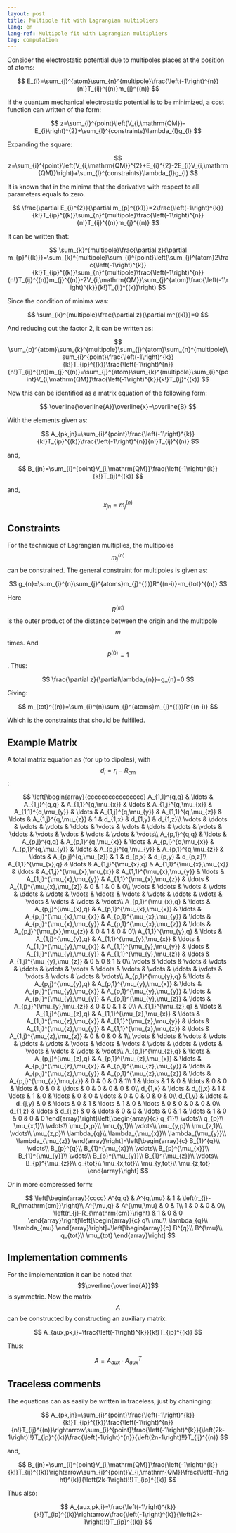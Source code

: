 ```yaml
---
layout: post
title: Multipole fit with Lagrangian multipliers
lang: en
lang-ref: Multipole fit with Lagrangian multipliers
tag: computation
---
```


Consider the electrostatic potential due to multipoles places at the position of atoms:

$$ E_{i}=\sum_{j}^{atom}\sum_{n}^{multipole}\frac{\left(-1\right)^{n}}{n!}T_{ij}^{(n)}m_{j}^{(n)} $$

If the quantum mechanical electrostatic potential is to be minimized, a cost function can written of the form:

$$ z=\sum_{i}^{point}\left(V_{i,\mathrm{QM}}-E_{i}\right)^{2}+\sum_{l}^{constraints}\lambda_{l}g_{l} $$

Expanding the square:

$$ z=\sum_{i}^{point}\left(V_{i,\mathrm{QM}}^{2}+E_{i}^{2}-2E_{i}V_{i,\mathrm{QM}}\right)+\sum_{l}^{constraints}\lambda_{l}g_{l} $$

It is known that in the minima that the derivative with respect to all parameters equals to zero.

$$ \frac{\partial E_{i}^{2}}{\partial m_{p}^{(k)}}=2\frac{\left(-1\right)^{k}}{k!}T_{ip}^{(k)}\sum_{n}^{multipole}\frac{\left(-1\right)^{n}}{n!}T_{ij}^{(n)}m_{j}^{(n)} $$

It can be written that:

$$ \sum_{k}^{multipole}\frac{\partial z}{\partial m_{p}^{(k)}}=\sum_{k}^{multipole}\sum_{i}^{point}\left(\sum_{j}^{atom}2\frac{\left(-1\right)^{k}}{k!}T_{ip}^{(k)}\sum_{n}^{multipole}\frac{\left(-1\right)^{n}}{n!}T_{ij}^{(n)}m_{j}^{(n)}-2V_{i,\mathrm{QM}}\sum_{j}^{atom}\frac{\left(-1\right)^{k}}{k!}T_{ij}^{(k)}\right) $$

Since the condition of minima was:

$$ \sum_{k}^{multipole}\frac{\partial z}{\partial m^{(k)}}=0 $$

And reducing out the factor 2, it can be written as:

$$ \sum_{p}^{atom}\sum_{k}^{multipole}\sum_{j}^{atom}\sum_{n}^{multipole}\sum_{i}^{point}\frac{\left(-1\right)^{k}}{k!}T_{ip}^{(k)}\frac{\left(-1\right)^{n}}{n!}T_{ij}^{(n)}m_{j}^{(n)}=\sum_{j}^{atom}\sum_{k}^{multipole}\sum_{i}^{point}V_{i,\mathrm{QM}}\frac{\left(-1\right)^{k}}{k!}T_{ij}^{(k)} $$

Now this can be identified as a matrix equation of the following form:

$$ \overline{\overline{A}}\overline{x}=\overline{B} $$

With the elements given as:

$$ A_{pk,jn}=\sum_{i}^{point}\frac{\left(-1\right)^{k}}{k!}T_{ip}^{(k)}\frac{\left(-1\right)^{n}}{n!}T_{ij}^{(n)} $$

and,

$$ B_{jn}=\sum_{i}^{point}V_{i,\mathrm{QM}}\frac{\left(-1\right)^{k}}{k!}T_{ij}^{(k)} $$

and,

$$ x_{jn}=m_{j}^{(n)} $$

## Constraints

For the technique of Lagrangian multiplies, the multipoles $$m_{j}^{(n)}$$ can be constrained.
The general constraint for multipoles is given as:

$$ g_{n}=\sum_{i}^{n}\sum_{j}^{atoms}m_{j}^{(i)}R^{(n-i)}-m_{tot}^{(n)} $$

Here $$R^{(m)}$$ is the outer product of the distance between the origin and the multipole $$m$$ times.
And $$R^{(0)}=1$$.
Thus:

$$ \frac{\partial z}{\partial\lambda_{n}}=g_{n}=0 $$

Giving:

$$ m_{tot}^{(n)}=\sum_{i}^{n}\sum_{j}^{atoms}m_{j}^{(i)}R^{(n-i)} $$

Which is the constraints that should be fulfilled.

## Example Matrix

A total matrix equation as (for up to dipoles), with $$d_{i}=r_{i}-R_{\mathrm{cm}}$$:

$$
   \left[\begin{array}{cccccccccccccccc}
	A_{1,1}^{q,q} & \ldots & A_{1,j}^{q,q} & A_{1,1}^{q,\mu_{x}} & \ldots & A_{1,j}^{q,\mu_{x}} & A_{1,1}^{q,\mu_{y}} & \ldots & A_{1,j}^{q,\mu_{y}} & A_{1,1}^{q,\mu_{z}} & \ldots & A_{1,j}^{q,\mu_{z}} & 1 & d_{1,x} & d_{1,y} & d_{1,z}\\
	\vdots & \ddots & \vdots & \vdots & \ddots & \vdots & \vdots & \ddots & \vdots & \vdots & \ddots & \vdots & \vdots & \vdots & \vdots & \vdots\\
	A_{p,1}^{q,q} & \ldots & A_{p,j}^{q,q} & A_{p,1}^{q,\mu_{x}} & \ldots & A_{p,j}^{q,\mu_{x}} & A_{p,1}^{q,\mu_{y}} & \ldots & A_{p,j}^{q,\mu_{y}} & A_{p,1}^{q,\mu_{z}} & \ldots & A_{p,j}^{q,\mu_{z}} & 1 & d_{p,x} & d_{p,y} & d_{p,z}\\
	A_{1,1}^{\mu_{x},q} & \ldots & A_{1,j}^{\mu_{x},q} & A_{1,1}^{\mu_{x},\mu_{x}} & \ldots & A_{1,j}^{\mu_{x},\mu_{x}} & A_{1,1}^{\mu_{x},\mu_{y}} & \ldots & A_{1,j}^{\mu_{x},\mu_{y}} & A_{1,1}^{\mu_{x},\mu_{z}} & \ldots & A_{1,j}^{\mu_{x},\mu_{z}} & 0 & 1 & 0 & 0\\
	\vdots & \ddots & \vdots & \vdots & \ddots & \vdots & \vdots & \ddots & \vdots & \vdots & \ddots & \vdots & \vdots & \vdots & \vdots & \vdots\\
	A_{p,1}^{\mu_{x},q} & \ldots & A_{p,j}^{\mu_{x},q} & A_{p,1}^{\mu_{x},\mu_{x}} & \ldots & A_{p,j}^{\mu_{x},\mu_{x}} & A_{p,1}^{\mu_{x},\mu_{y}} & \ldots & A_{p,j}^{\mu_{x},\mu_{y}} & A_{p,1}^{\mu_{x},\mu_{z}} & \ldots & A_{p,j}^{\mu_{x},\mu_{z}} & 0 & 1 & 0 & 0\\
	A_{1,1}^{\mu_{y},q} & \ldots & A_{1,j}^{\mu_{y},q} & A_{1,1}^{\mu_{y},\mu_{x}} & \ldots & A_{1,j}^{\mu_{y},\mu_{x}} & A_{1,1}^{\mu_{y},\mu_{y}} & \ldots & A_{1,j}^{\mu_{y},\mu_{y}} & A_{1,1}^{\mu_{y},\mu_{z}} & \ldots & A_{1,j}^{\mu_{y},\mu_{z}} & 0 & 0 & 1 & 0\\
	\vdots & \ddots & \vdots & \vdots & \ddots & \vdots & \vdots & \ddots & \vdots & \vdots & \ddots & \vdots & \vdots & \vdots & \vdots & \vdots\\
	A_{p,1}^{\mu_{y},q} & \ldots & A_{p,j}^{\mu_{y},q} & A_{p,1}^{\mu_{y},\mu_{x}} & \ldots & A_{p,j}^{\mu_{y},\mu_{x}} & A_{p,1}^{\mu_{y},\mu_{y}} & \ldots & A_{p,j}^{\mu_{y},\mu_{y}} & A_{p,1}^{\mu_{y},\mu_{z}} & \ldots & A_{p,j}^{\mu_{y},\mu_{z}} & 0 & 0 & 1 & 0\\
	A_{1,1}^{\mu_{z},q} & \ldots & A_{1,j}^{\mu_{z},q} & A_{1,1}^{\mu_{z},\mu_{x}} & \ldots & A_{1,j}^{\mu_{z},\mu_{x}} & A_{1,1}^{\mu_{z},\mu_{y}} & \ldots & A_{1,j}^{\mu_{z},\mu_{y}} & A_{1,1}^{\mu_{z},\mu_{z}} & \ldots & A_{1,j}^{\mu_{z},\mu_{z}} & 0 & 0 & 0 & 1\\
	\vdots & \ddots & \vdots & \vdots & \ddots & \vdots & \vdots & \ddots & \vdots & \vdots & \ddots & \vdots & \vdots & \vdots & \vdots & \vdots\\
	A_{p,1}^{\mu_{z},q} & \ldots & A_{p,j}^{\mu_{z},q} & A_{p,1}^{\mu_{z},\mu_{x}} & \ldots & A_{p,j}^{\mu_{z},\mu_{x}} & A_{p,1}^{\mu_{z},\mu_{y}} & \ldots & A_{p,j}^{\mu_{z},\mu_{y}} & A_{p,1}^{\mu_{z},\mu_{z}} & \ldots & A_{p,j}^{\mu_{z},\mu_{z}} & 0 & 0 & 0 & 1\\
	1 & \ldots & 1 & 0 & \ldots & 0 & 0 & \ldots & 0 & 0 & \ldots & 0 & 0 & 0 & 0 & 0\\
	d_{1,x} & \ldots & d_{j,x} & 1 & \ldots & 1 & 0 & \ldots & 0 & 0 & \ldots & 0 & 0 & 0 & 0 & 0\\
	d_{1,y} & \ldots & d_{j,y} & 0 & \ldots & 0 & 1 & \ldots & 1 & 0 & \ldots & 0 & 0 & 0 & 0 & 0\\
	d_{1,z} & \ldots & d_{j,z} & 0 & \ldots & 0 & 0 & \ldots & 0 & 1 & \ldots & 1 & 0 & 0 & 0 & 0
	\end{array}\right]\left[\begin{array}{c}
	q_{1}\\
	\vdots\\
	q_{p}\\
	\mu_{x,1}\\
	\vdots\\
	\mu_{x,p}\\
	\mu_{y,1}\\
	\vdots\\
	\mu_{y,p}\\
	\mu_{z,1}\\
	\vdots\\
	\mu_{z,p}\\
	\lambda_{q}\\
	\lambda_{\mu_{x}}\\
	\lambda_{\mu_{y}}\\
	\lambda_{\mu_{z}}
	\end{array}\right]=\left[\begin{array}{c}
	B_{1}^{q}\\
	\vdots\\
	B_{p}^{q}\\
	B_{1}^{\mu_{x}}\\
	\vdots\\
	B_{p}^{\mu_{x}}\\
	B_{1}^{\mu_{y}}\\
	\vdots\\
	B_{p}^{\mu_{y}}\\
	B_{1}^{\mu_{z}}\\
	\vdots\\
	B_{p}^{\mu_{z}}\\
	q_{tot}\\
	\mu_{x,tot}\\
	\mu_{y,tot}\\
	\mu_{z,tot}
	\end{array}\right]
$$

Or in more compressed form:

$$
   \left[\begin{array}{cccc}
	A^{q,q} & A^{q,\mu} & 1 & \left(r_{j}-R_{\mathrm{cm}}\right)\\
	A^{\mu,q} & A^{\mu,\mu} & 0 & 1\\
	1 & 0 & 0 & 0\\
	\left(r_{j}-R_{\mathrm{cm}}\right) & 1 & 0 & 0
	\end{array}\right]\left[\begin{array}{c}
	q\\
	\mu\\
	\lambda_{q}\\
	\lambda_{mu}
	\end{array}\right]=\left[\begin{array}{c}
	B^{q}\\
	B^{\mu}\\
	q_{tot}\\
	\mu_{tot}
	\end{array}\right]
$$

## Implementation comments

For the implementation it can be noted that $$\overline{\overline{A}}$$ is symmetric.
Now the matrix $$A$$ can be constructed by constructing an auxiliary matrix:

$$ A_{aux,pk,i}=\frac{\left(-1\right)^{k}}{k!}T_{ip}^{(k)} $$

Thus:

$$ A=A_{aux}\cdot A_{aux}^{T} $$

## Traceless comments

The equations can as easily be written in traceless, just by chaninging:

$$ A_{pk,jn}=\sum_{i}^{point}\frac{\left(-1\right)^{k}}{k!}T_{ip}^{(k)}\frac{\left(-1\right)^{n}}{n!}T_{ij}^{(n)}\rightarrow\sum_{i}^{point}\frac{\left(-1\right)^{k}}{\left(2k-1\right)!!}T_{ip}^{(k)}\frac{\left(-1\right)^{n}}{\left(2n-1\right)!!}T_{ij}^{(n)} $$

and,

$$ B_{jn}=\sum_{i}^{point}V_{i,\mathrm{QM}}\frac{\left(-1\right)^{k}}{k!}T_{ij}^{(k)}\rightarrow\sum_{i}^{point}V_{i,\mathrm{QM}}\frac{\left(-1\right)^{k}}{\left(2k-1\right)!!}T_{ip}^{(k)} $$

Thus also:

$$ A_{aux,pk,i}=\frac{\left(-1\right)^{k}}{k!}T_{ip}^{(k)}\rightarrow\frac{\left(-1\right)^{k}}{\left(2k-1\right)!!}T_{ip}^{(k)} $$
